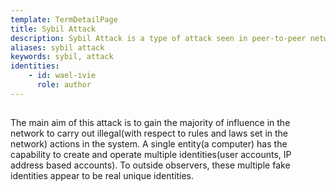 ```yaml
---
template: TermDetailPage
title: Sybil Attack
description: Sybil Attack is a type of attack seen in peer-to-peer networks in which a node in the network operates multiple identities actively at the same time and undermines the authority/power in reputation systems.
aliases: sybil attack
keywords: sybil, attack
identities: 
    - id: wael-ivie
      role: author
---
```


##

The main aim of this attack is to gain the majority of influence in the network to carry out illegal(with respect to rules and laws set in the network) actions in the system. A single entity(a computer) has the capability to create and operate multiple identities(user accounts, IP address based accounts). To outside observers, these multiple fake identities appear to be real unique identities.